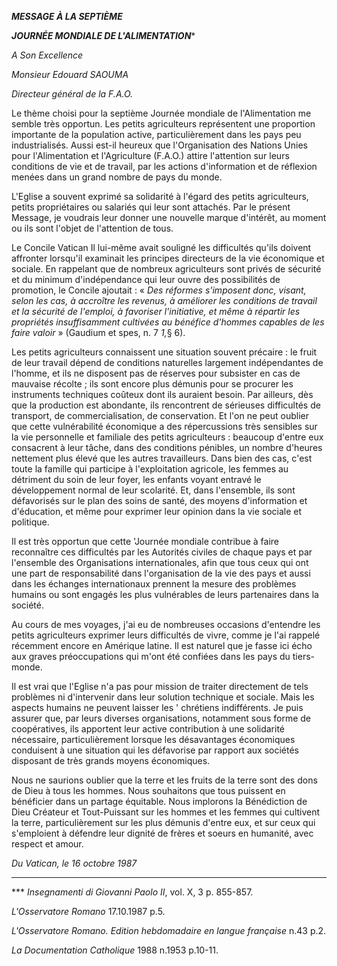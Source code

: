 ***MESSAGE À LA SEPTIÈME***

***JOURNÉE MONDIALE DE L'ALIMENTATION****

*A Son Excellence*

*Monsieur Edouard SAOUMA*

*Directeur général de la F.A.O.*

Le thème choisi pour la septième Journée mondiale de l'Alimentation me semble très opportun. Les petits agriculteurs représentent une proportion importante de la population active, particulièrement dans les pays peu industrialisés. Aussi est-il heureux que l'Organisation des Nations Unies pour l'Alimentation et l'Agriculture (F.A.O.) attire l'attention sur leurs conditions de vie et de travail, par les actions d'information et de réflexion menées dans un grand nombre de pays du monde.

L'Eglise a souvent exprimé sa solidarité à l'égard des petits agriculteurs, petits propriétaires ou salariés qui leur sont attachés. Par le présent Message, je voudrais leur donner une nouvelle marque d'intérêt, au moment ou ils sont l'objet de l'attention de tous.

Le Concile Vatican Il lui-même avait souligné les difficultés qu'ils doivent affronter lorsqu'il examinait les principes directeurs de la vie économique et sociale. En rappelant que de nombreux agriculteurs sont privés de sécurité et du minimum d'indépendance qui leur ouvre des possibilités de promotion, le Concile ajoutait : « *Des réformes s'imposent donc, visant, selon les cas, à accroître les revenus, à améliorer les conditions de travail et la sécurité de l'emploi, à favoriser l'initiative, et même à répartir les propriétés insuffisamment cultivées au bénéfice d'hommes capables de les faire valoir* » (Gaudium et spes, n. 7 *1,*§ 6).

Les petits agriculteurs connaissent une situation souvent précaire : le fruit de leur travail dépend de conditions naturelles largement indépendantes de l'homme, et ils ne disposent pas de réserves pour subsister en cas de mauvaise récolte ; ils sont encore plus démunis pour se procurer les instruments techniques coûteux dont ils auraient besoin. Par ailleurs, dès que la production est abondante, ils rencontrent de sérieuses difficultés de transport, de commercialisation, de conservation. Et l'on ne peut oublier que cette vulnérabilité économique a des répercussions très sensibles sur la vie personnelle et familiale des petits agriculteurs : beaucoup d'entre eux consacrent à leur tâche, dans des conditions pénibles, un nombre d'heures nettement plus élevé que les autres travailleurs. Dans bien des cas, c'est toute la famille qui participe à l'exploitation agricole, les femmes au détriment du soin de leur foyer, les enfants voyant entravé le développement normal de leur scolarité. Et, dans l'ensemble, ils sont défavorisés sur le plan des soins de santé, des moyens d'information et d'éducation, et même pour exprimer leur opinion dans la vie sociale et politique.

Il est très opportun que cette 'Journée mondiale contribue à faire reconnaître ces difficultés par les Autorités civiles de chaque pays et par l'ensemble des Organisations internationales, afin que tous ceux qui ont une part de responsabilité dans l'organisation de la vie des pays et aussi dans les échanges internationaux prennent la mesure des problèmes humains ou sont engagés les plus vulnérables de leurs partenaires dans la société.

Au cours de mes voyages, j'ai eu de nombreuses occasions d'entendre les petits agriculteurs exprimer leurs difficultés de vivre, comme je l'ai rappelé récemment encore en Amérique latine. Il est naturel que je fasse ici écho aux graves préoccupations qui m'ont été confiées dans les pays du tiers-monde.

Il est vrai que l'Eglise n'a pas pour mission de traiter directement de tels problèmes ni d'intervenir dans leur solution technique et sociale. Mais les aspects humains ne peuvent laisser les ' chrétiens indifférents. Je puis assurer que, par leurs diverses organisations, notamment sous forme de coopératives, ils apportent leur active contribution à une solidarité nécessaire, particulièrement lorsque les désavantages économiques conduisent à une situation qui les défavorise par rapport aux sociétés disposant de très grands moyens économiques.

Nous ne saurions oublier que la terre et les fruits de la terre sont des dons de Dieu à tous les hommes. Nous souhaitons que tous puissent en bénéficier dans un partage équitable. Nous implorons la Bénédiction de Dieu Créateur et Tout-Puissant sur les hommes et les femmes qui cultivent la terre, particulièrement sur les plus démunis d'entre eux, et sur ceux qui s'emploient à défendre leur dignité de frères et soeurs en humanité, avec respect et amour.

*Du Vatican, le 16 octobre 1987*

* * *

*** *Insegnamenti di Giovanni Paolo II*, vol. X, 3 p. 855-857.

*L'Osservatore Romano* 17.10.1987 p.5.

*L'Osservatore Romano. Edition hebdomadaire en langue française* n.43 p.2.

*La Documentation Catholique* 1988 n.1953 p.10-11.